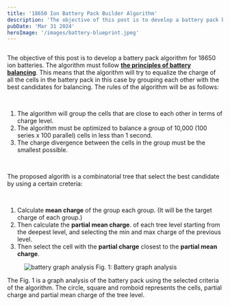 ```yaml
---
title: '18650 Ion Battery Pack Builder Algorithm'
description: 'The objective of this post is to develop a battery pack builder algorithm.'
pubDate: 'Mar 31 2024'
heroImage: '/images/battery-blueprint.jpeg'
---
```


<math display="block">
    <!-- <mrow>
      <munderover>
        <mo>∑</mo>
        <mrow>
          <mi>n</mi>
          <mo>=</mo>
          <mn>1</mn>
        </mrow>
        <mrow>
          <mo>+</mo>
          <mn>∞</mn>
        </mrow>
      </munderover>
      <mfrac>
        <mn>1</mn>
        <msup>
          <mi>n</mi>
          <mn>2</mn>
        </msup>
      </mfrac>
    </mrow>
</math> -->
<div class="font-thin">
    <p class="font-thin">
        The objective of this post is to develop a battery pack algorithm for 18650 ion batteries. The algorithm must follow <a class="hover:underline" href="https://en.wikipedia.org/wiki/Battery_balancing" target="_blank"><b class="font-bold">the principles of battery balancing</b></a>. This means that the algorithm will try to equalize the charge of all the cells in the battery pack in this case by grouping each other with the best candidates for balancing. The rules of the algorithm will be as follows:
    </p>
    <br>
    <ol class="list-decimal ml-[24px] flex flex-col gap-[8px] text-xs">
        <li>
            The algorithm will group the cells that are close to each other in terms of charge level.
        </li>
        <li>
            The algorithm must be optimized to balance a group of 10,000 (100 series x 100 parallel) cells in less than 1 second.
        </li>
        <li>
            The charge divergence between the cells in the group must be the smallest possible.
        </li>
    </ol>
    <br />
    <p>The proposed algorith is a combinatorial tree that select the best candidate by using a certain creteria:</p>
    <br>
     <ol class="list-decimal ml-[24px] flex flex-col gap-[8px] text-xs">
        <li>
            Calculate <b class="font-bold">mean charge</b> of the group each group. (It will be the target charge of each group.)
        </li>
        <li>
            Then calculate the <b class="font-bold">partial mean charge</b>. of each tree level starting from the deepest level, and selecting the min and max charge of the previous level.
        </li>
        <li>
            Then select the cell with the <b class="font-bold">partial charge</b> closest to the <b class="font-bold">partial mean charge</b>.
        </li>
    </ol>
</div>
<figure class="flex flex-col my-[16px]">
    <img src="/images/ion-battery-graph.png" alt="battery graph analysis" />
    <span class="text-xs mx-auto">Fig. 1: Battery graph analysis</span>
</figure>
<div class="font-thin">
    <p class="font-thin">The Fig. 1 is a graph analysis of the battery pack using the selected criteria of the algorithm. The circle, square and romboid represents the cells, partial charge and partial mean charge of the tree level.
    </p>
</div>